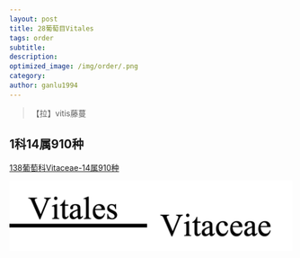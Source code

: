 ```yaml
---
layout: post
title: 28葡萄目Vitales
tags: order    
subtitle: 
description: 
optimized_image: /img/order/.png
category: 
author: ganlu1994  
---
```


> 【拉】vitis藤蔓

## 1科14属910种

[138葡萄科Vitaceae-14属910种](https://ganlu1994.github.io/138葡萄科Vitaceae/)

![](/img/phylo/64-28葡萄目.png)